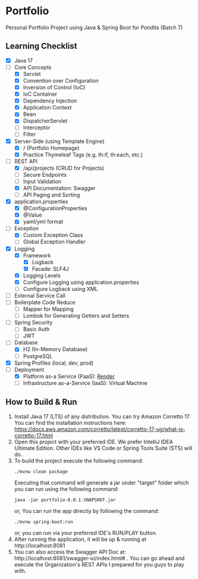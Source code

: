 # Portfolio
Personal Portfolio Project using Java & Spring Boot for Pondits (Batch 7)

## Learning Checklist
- [x] Java 17
- [ ] Core Concepts
   - [x] Servlet
   - [x] Convention over Configuration
   - [x] Inversion of Control (IoC)
   - [x] IoC Container
   - [x] Dependency Injection
   - [x] Application Context
   - [x] Bean
   - [x] DispatcherServlet
   - [ ] Interceptor
   - [ ] Filter
- [x] Server-Side (using Template Engine)
   - [x] / (Portfolio Homepage)
   - [x] Practice Thymeleaf Tags (e.g. th:if, th:each, etc.)
- [ ] REST API
   - [X] /api/projects (CRUD for Projects)
   - [ ] Secure Endpoints
   - [ ] Input Validation
   - [x] API Documentation: Swagger
   - [ ] API Paging and Sorting
- [x] application.properties
   - [x] @ConfigurationProperties
   - [x] @Value
   - [x] yaml/yml format
- [ ] Exception
   - [x] Custom Exception Class
   - [ ] Global Exception Handler
- [x] Logging
   - [x] Framework
      - [x] Logback
      - [x] Facade: SLF4J
   - [x] Logging Levels
   - [x] Configure Logging using application.properties
   - [ ] Configure Logback using XML
- [ ] External Service Call
- [ ] Boilerplate Code Reduce
   - [ ] Mapper for Mapping
   - [ ] Lombok for Generating Getters and Setters
- [ ] Spring Security
   - [ ] Basic Auth
   - [ ] JWT
- [ ] Database
   - [x] H2 (In-Memory Database)
   - [ ] PostgreSQL
- [x] Spring Profiles (local, dev, prod)
- [ ] Deployment
   - [x] Platform as-a Service (PaaS): [Render](https://portfolio-6nv7.onrender.com/)
   - [ ] Infrastructure as-a-Service (IaaS): Virtual Machine

## How to Build & Run
1. Install Java 17 (LTS) of any distribution. You can try Amazon Corretto 17. You can find the installation instructions here: https://docs.aws.amazon.com/corretto/latest/corretto-17-ug/what-is-corretto-17.html
2. Open this project with your preferred IDE. We prefer IntelliJ IDEA Ultimate Edition. Other IDEs like VS Code or Spring Tools Suite (STS) will do.
3. To build the project execute the following command:
    ```
    ./mvnw clean package
    ```
   Executing that command will generate a jar under "target" folder which you can run using the following command:
    ```
    java -jar portfolio-0.0.1-SNAPSHOT.jar
    ```
   or, You can run the app directly by following the command:
    ```
    ./mvnw spring-boot:run
    ```
   or, you can run via your preferred IDE's RUN/PLAY button.
4. After running the application, it will be up & running at http://localhost:8081
5. You can also access the Swagger API Doc at: http://localhost:8081/swagger-ui/index.html# . You can go ahead and execute the Organization's REST APIs I prepared for you guys to play with.